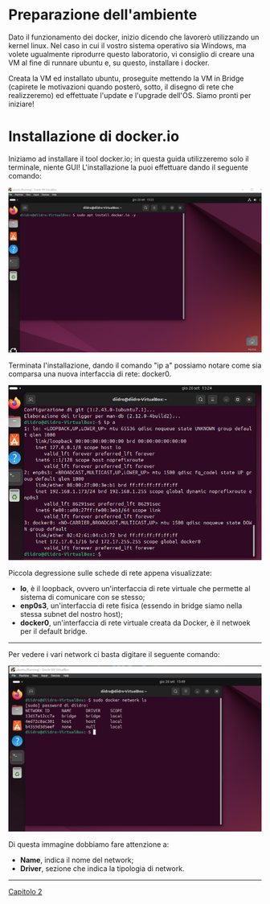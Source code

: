 # Preparazione dell'ambiente
Dato il funzionamento dei docker, inizio dicendo che lavorerò utilizzando un kernel linux. 
Nel caso in cui il vostro sistema operativo sia Windows, ma volete ugualmente riprodurre questo laboratorio, vi consiglio di creare una VM al fine di runnare ubuntu e, su questo, installare i docker.

Creata la VM ed installato ubuntu, proseguite mettendo la VM in Bridge (capirete le motivazioni quando posterò, sotto, il disegno di rete che realizzeremo) ed effettuate l'update e l'upgrade dell'OS.
Siamo pronti per iniziare!

# Installazione di docker.io
Iniziamo ad installare il tool docker.io; in questa guida utilizzeremo solo il terminale, niente GUI!
L'installazione la puoi effettuare dando il seguente comando:

![Add Integrations](./Assets/1-1.png)

Terminata l'installazione, dando il comando "ip a" possiamo notare come sia comparsa una nuova interfaccia di rete: docker0.

![Add Integrations](./Assets/1-2.png)

Piccola degressione sulle schede di rete appena visualizzate:
- **lo**, è il loopback, ovvero un'interfaccia di rete virtuale che permette al sistema di comunicare con se stesso;
- **enp0s3**, un'interfaccia di rete fisica (essendo in bridge siamo nella stessa subnet del nostro host);
- **docker0**, un'interfaccia di rete virtuale creata da Docker, è il netwoek per il default bridge.


---

Per vedere i vari network ci basta digitare il seguente comando:

![Add Integrations](./Assets/1-3.png)

Di questa immagine dobbiamo fare attenzione a:
- **Name**, indica il nome del network;
- **Driver**, sezione che indica la tipologia di network.




---
[Capitolo 2](Chapter2-Docker.md)
